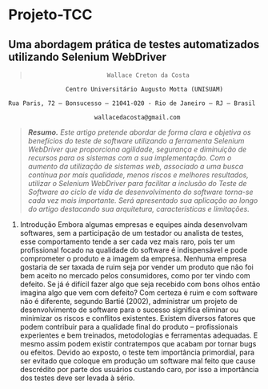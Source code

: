# Projeto-TCC
## Uma abordagem prática de testes automatizados utilizando Selenium WebDriver

>                           Wallace Creton da Costa 

                    Centro Universitário Augusto Motta (UNISUAM)

    Rua Paris, 72 – Bonsucesso – 21041-020 - Rio de Janeiro – RJ – Brasil

                            wallacedacosta@gmail.com

>_**Resumo.** Este artigo pretende abordar de forma clara e objetiva os benefícios do teste de software utilizando a ferramenta Selenium WebDriver que proporciona agilidade, segurança e diminuição de recursos para os sistemas com a sua implementação. Com o aumento da utilização de sistemas web, associado a uma busca contínua por mais qualidade, menos riscos e melhores resultados, utilizar o Selenium WebDriver para facilitar a inclusão do Teste de Software ao ciclo de vida de desenvolvimento do software torna-se cada vez mais importante. Será apresentado sua aplicação ao longo do artigo destacando sua arquitetura, características e limitações._

1. Introdução
Embora algumas empresas e equipes ainda desenvolvam softwares, sem a participação de um testador ou analista de testes, esse comportamento tende a ser cada vez mais raro, pois ter um profissional focado na qualidade do software é indispensável e pode comprometer o produto e a imagem da empresa. Nenhuma empresa gostaria de ser taxada de ruim seja por vender um produto que não foi bem aceito no mercado pelos consumidores, como por ter vindo com defeito. Se já é difícil fazer algo que seja recebido com bons olhos então imagina algo que vem com defeito? Com certeza é ruim e com software não é diferente, segundo Bartié (2002), administrar um projeto de desenvolvimento de software para o sucesso significa eliminar ou minimizar os riscos e conflitos existentes. Existem diversos fatores que podem contribuir para a qualidade final do produto – profissionais experientes e bem treinados, metodologias e ferramentas adequadas. E mesmo assim
podem existir contratempos que acabam por tornar bugs ou efeitos. Devido ao exposto, o teste tem importância primordial, para ser evitado que coloque em produção um software mal feito que cause descrédito por parte dos usuários custando caro, por isso a importância dos testes deve ser levada à sério. 
